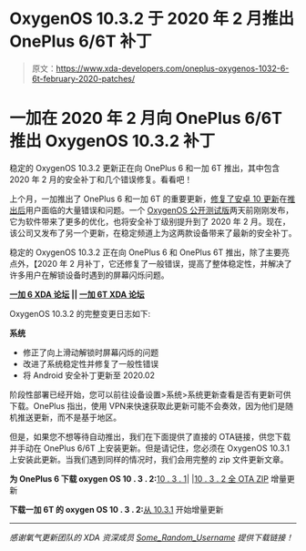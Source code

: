 # OxygenOS 10.3.2 于 2020 年 2 月推出 OnePlus 6/6T 补丁

> 原文：<https://www.xda-developers.com/oneplus-oxygenos-1032-6-6t-february-2020-patches/>

# 一加在 2020 年 2 月向 OnePlus 6/6T 推出 OxygenOS 10.3.2 补丁

稳定的 OxygenOS 10.3.2 更新正在向 OnePlus 6 和一加 6T 推出，其中包含 2020 年 2 月的安全补丁和几个错误修复。看看吧！

上个月，一加推出了 OnePlus 6 和一加 6T 的重要更新，[修复了安卓 10 更新](https://www.xda-developers.com/oxygenos-1031-oneplus-6-6t/)在[推出后](https://www.xda-developers.com/oneplus-6-oneplus-6t-stable-oxygenos-10-android-10/)用户面临的大量错误和问题。一个 [OxygenOS 公开测试版](https://www.xda-developers.com/oxygenos-open-beta-5-oneplus-6-6t/)两天前刚刚发布，它为软件带来了更多的优化，也将安全补丁级别提升到了 2020 年 2 月。现在，该公司又发布了另一个更新，在稳定频道上为这两款设备带来了最新的安全补丁。

稳定的 OxygenOS‌ 10.3.2 正在向 OnePlus 6 和 OnePlus 6T 推出，除了主要亮点外，【2020 年 2 月补丁，它还修复了一般错误，提高了整体稳定性，并解决了许多用户在解锁设备时遇到的屏幕闪烁问题。

**[一加 6 XDA 论坛](https://forum.xda-developers.com/oneplus-6) || [一加 6T XDA 论坛](https://forum.xda-developers.com/oneplus-6t)**

OxygenOS‌ 10.3.2 的完整变更日志如下:

**系统**

*   修正了向上滑动解锁时屏幕闪烁的问题
*   改进了系统稳定性并修复了一般性错误
*   将 Android 安全补丁更新至 2020.02

阶段性部署已经开始，您可以前往设备设置>系统>系统更新查看是否有更新可供下载。OnePlus 指出，使用 VPN‌来快速获取此更新可能不会奏效，因为他们是随机推送更新，而不是基于地区。

但是，如果您不想等待自动推出，我们在下面提供了直接的 OTA‌链接，供您下载并手动在 OnePlus 6/6T 上安装更新。但是请记住，您必须在 OxygenOS‌ 10.3.1 上安装此更新。当我们遇到同样的情况时，我们会用完整的 zip 文件更新文章。

**为 OnePlus 6 下载 oxygen OS 10 . 3 . 2:**[10 . 3 . 1](https://otafsg1.h2os.com/patch/amazone2/GLO/OnePlus6Oxygen/OnePlus6Oxygen_22.J.44_GLO_044_2002220042/OnePlus6Oxygen_22_OTA_043-044_patch_2002220042_60ab8361236.zip)| |[10 . 3 . 2 全 OTA ZIP](https://otafsg1.h2os.com/patch/amazone2/GLO/OnePlus6Oxygen/OnePlus6Oxygen_22.J.44_GLO_044_2002220042/OnePlus6Oxygen_22_OTA_044_all_2002220042_1ddab656e8abe.zip) 增量更新

**下载一加 6T 的 oxygen OS 10 . 3 . 2:**[从 10.3.1](https://otafsg1.h2os.com/patch/amazone2/GLO/OnePlus6TOxygen/OnePlus6TOxygen_34.J.44_GLO_044_2002220041/OnePlus6TOxygen_34_OTA_043-044_patch_2002220041_1d0afe30.zip) 开始增量更新

* * *

*感谢氧气更新团队的 XDA 资深成员 [Some_Random_Username](https://forum.xda-developers.com/member.php?u=8234677) 提供下载链接！*